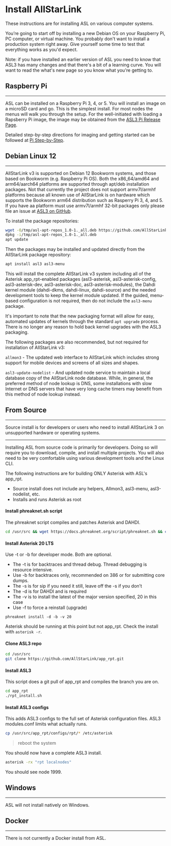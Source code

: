# Install AllStarLink

These instructions are for installing ASL on various computer systems.

You’re going to start off by installing a new Debian OS on your Raspberry Pi, PC computer, or virtual machine.  You probably don't want to install a production system right away.  Give yourself some time to test that everything works as you'd expect.

Note: if you have installed an earlier version of ASL you need to know that ASL3 has many changes and that there's a bit of a learning curve.  You will want to read the what's new page so you know what you're getting to. 


## Raspberry Pi

<hr>

ASL can be installed on a Raspberry Pi 3, 4, or 5. You will install an image on a microSD card and go. This is the simplest install. For most nodes the menus will walk you through the setup. For the well-initiated with
loading a Rapsberry Pi image, the image may be obtained from the [ASL3 Pi Release Page](#).

Detailed step-by-step directions for imaging and getting started can be followed
at [Pi Step-by-Step](../pi-detailed).

## Debian Linux 12

<hr>

AllStarLink v3 is supported on Debian 12 Bookworm systems, and those based
on Bookworm (e.g. Raspberry Pi OS). Both the x86_64/amd64 and arm64/aarch64
platforms are supported through apt/deb installation packages. Not that currently
the project does not support armv7l/armhf platforms because all known
use of AllStarLink is on hardware which supports the Bookworm arm64 distribution
such as Rasperry Pi 3, 4, and 5. If you have aa platform must use armv7l/armhf 
32-bit packages only please file an issue at [ASL3 on GitHub](https://github.com/AllStarLink/ASL3/issues).

To install the package repositories:

```bash
wget -O/tmp/asl-apt-repos_1.0-1._all.deb https://github.com/AllStarLink/asl-apt-repos/releases/download/1.0/asl-apt-repos_1.0-1._all.deb
dpkg -i/tmp/asl-apt-repos_1.0-1._all.deb
apt update
```

Then the packages may be installed and updated directly from the AllStarLink package
repository:

```bash
apt install asl3 asl3-menu
```

This will install the complete AllStarLink v3 system including 
all of the Asterisk app_rpt-enabled packages 
(asl3-asterisk, asl3-asterisk-config, asl3-asterisk-dev, asl3-asterisk-doc, asl3-asterisk-modules),
the Dahdi kernel module (dahdi-dkms, dahdi-linux, dahdi-source) and the needed
development tools to keep the kernel module updated. If the guided, menu-based
configuration is not required, then do not include the `asl3-menu`
package.

It's important to note that the new packaging format will allow for easy,
automated updates of kernels through the standard `apt upgrade` process.
There is no longer any reason to hold back kernel upgrades with the ASL3
packaging.

The following packages are also recommended, but not required for
installation of AllStarLink v3:

`allmon3` - The updated web interface to AllStarLink which includes strong 
support for mobile devices and screens of all sizes and shapes.

`asl3-update-nodelist` - And updated node service to maintain a local
database copy of the AllStarLink node database. While, in general, the 
preferred method of node lookup is DNS, some installations with 
slow Internet or DNS servers that have very long cache timers may benefit
from this method of node lookup instead.

## From Source

<hr>

Source install is for developers or users who need to install AllStarLink 3
on unsupported hardware or operating systems. 

<hr>

Installing ASL from source code is primarily for developers.  Doing so will require you to download, compile, and install multiple projects.  You will also need to be very comfortable using various development tools and the Linux CLI.

The following instructions are for building ONLY Asterisk with ASL's app_rpt.

 - Source install does not include any helpers, Allmon3, asl3-menu, asl3-nodelist, etc.
 - Installs and runs Asterisk as root

#### Install phreaknet.sh script

The phreaknet script compiles and patches Asterisk and DAHDI.

```bash
cd /usr/src && wget https://docs.phreaknet.org/script/phreaknet.sh && chmod +x phreaknet.sh && ./phreaknet.sh make
```

#### Install Asterisk 20 LTS

Use -t or -b for developer mode. Both are optional.

 - The -t is for backtraces and thread debug. Thread debugging is resource intensive.
 - Use -b for backtraces only, recommended on 386 or for submitting core dumps.
 - The -s is for sip if you need it still, leave off the -s if you don’t
 - The -d is for DAHDI and is required
 - The -v is to install the latest of the major version specified, 20 in this case
 - Use -f to force a reinstall (upgrade)

```
phreaknet install -d -b -v 20
```

Asterisk should be running at this point but not app_rpt. Check the install with `asterisk -r`.

#### Clone ASL3 repo

```bash
cd /usr/src
git clone https://github.com/AllStarLink/app_rpt.git
```

#### Install ASL3

This script does a git pull of app_rpt and compiles the branch you are on.

```bash
cd app_rpt
./rpt_install.sh
```

#### Install ASL3 configs

This adds ASL3 configs to the full set of Asterisk configuration files. ASL3 modules.conf limits what actually runs.

```bash
cp /usr/src/app_rpt/configs/rpt/* /etc/asterisk
```

> reboot the system

You should now have a complete ASL3 install.

```bash
asterisk -rx "rpt localnodes"
```
You should see node 1999.

## Windows

<hr>

ASL will not install natively on Windows.

## Docker

<hr>

There is not currently a Docker install from ASL.
